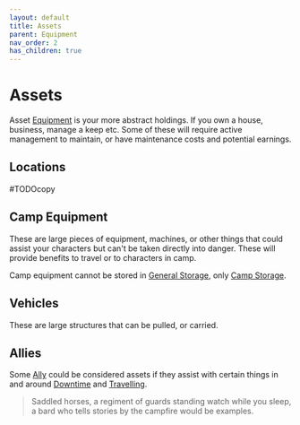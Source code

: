 ```yaml
---
layout: default
title: Assets
parent: Equipment
nav_order: 2
has_children: true
---
```

# Assets
Asset [Equipment](Core/Equipment) is your more abstract holdings. If you own a house, business, manage a keep etc. Some of these will require active management to maintain, or have maintenance costs and potential earnings. 

## Locations
#TODOcopy 

## Camp Equipment
These are large pieces of equipment, machines, or other things that could assist your characters but can't be taken directly into danger. These will provide benefits to travel or to characters in camp.

Camp equipment cannot be stored in [General Storage](Game/Storage#General%20Storage), only [Camp Storage](Game/Storage#Camp%20Storage).

## Vehicles
These are large structures that can be pulled, or carried. 

## Allies
Some [Ally](Game/Core/Terminology#Ally) could be considered assets if they assist with certain things in and around [Downtime](Game/Telling-The-Story#Downtime) and [Travelling](Game/Telling-The-Story#Travelling). 
> Saddled horses, a regiment of guards standing watch while you sleep, a bard who tells stories by the campfire would be examples.